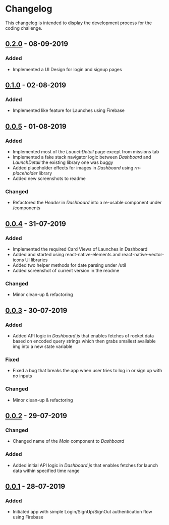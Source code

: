 # Changelog
This changelog is intended to display the development process for the coding challenge.


## [0.2.0] - 08-09-2019
### Added
- Implemented a UI Design for login and signup pages

## [0.1.0] - 02-08-2019
### Added
- Implemented like feature for Launches using Firebase

## [0.0.5] - 01-08-2019
### Added
- Implemented most of the *LaunchDetail* page except from missions tab
- Implemented a fake stack navigator logic between *Dashboard* and *LaunchDetail* the existing library one was buggy
- Added placeholder effects for images in *Dashboard* using *rn-placeholder* library
- Added new screenshots to readme

### Changed
- Refactored the *Header* in *Dashboard* into a re-usable component under /components

## [0.0.4] - 31-07-2019
### Added
- Implemented the required Card Views of Launches in Dashboard
- Added and started using react-native-elements and react-native-vector-icons UI libraries
- Added two helper methods for date parsing under /util
- Added screenshot of current version in the readme
### Changed
- Minor clean-up & refactoring

## [0.0.3] - 30-07-2019
### Added
- Added API logic in *Dashboard.js* that enables fetches of rocket data based on encoded query strings which then grabs smallest available img into a new state variable
### Fixed
- Fixed a bug that breaks the app when user tries to log in or sign up with no inputs
### Changed
- Minor clean-up & refactoring
 
## [0.0.2] - 29-07-2019
### Changed
- Changed name of the *Main* component to *Dashboard* 
### Added
- Added initial API logic in *Dashboard.js* that enables fetches for launch data within specified time range

## [0.0.1] - 28-07-2019
### Added
- Initiated app with simple Login/SignUp/SignOut authentication flow using Firebase

[0.2.0]: https://github.com/emreozdincer/launch-app/compare/v0.1.0...v0.2.0
[0.1.0]: https://github.com/emreozdincer/launch-app/compare/v0.0.5...v0.1.0
[0.0.5]: https://github.com/emreozdincer/launch-app/compare/v0.0.4...v0.0.5
[0.0.4]: https://github.com/emreozdincer/launch-app/compare/v0.0.3...v0.0.4
[0.0.3]: https://github.com/emreozdincer/launch-app/compare/v0.0.2...v0.0.3
[0.0.2]: https://github.com/emreozdincer/launch-app/compare/v0.0.1...v0.0.2
[0.0.1]: https://github.com/emreozdincer/launch-app/releases/tag/v0.0.1
